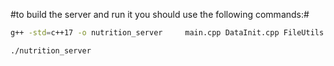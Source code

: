 #to build the server and run it you should use the following commands:#

```bash
g++ -std=c++17 -o nutrition_server     main.cpp DataInit.cpp FileUtils.cpp FoodCategory.cpp FoodItem.cpp message_handler.cpp Patient.cpp DietPlan.cpp Disease.cpp     -lpistache -lboost_system -ljsoncpp
```
```bash
./nutrition_server
```
